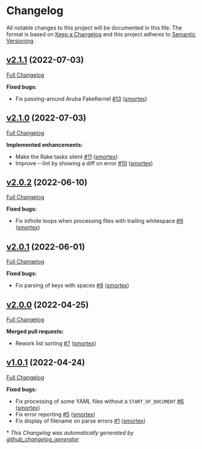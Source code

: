 # Changelog
All notable changes to this project will be documented in this file.
The format is based on [Keep a Changelog](https://keepachangelog.com/en/1.0.0/)
and this project adheres to [Semantic Versioning](https://semver.org/spec/v2.0.0.html).

## [v2.1.1](https://github.com/smortex/yaml-sort/tree/v2.1.1) (2022-07-03)

[Full Changelog](https://github.com/smortex/yaml-sort/compare/v2.1.0...v2.1.1)

**Fixed bugs:**

- Fix passing-around Aruba FakeKernel [\#13](https://github.com/smortex/yaml-sort/pull/13) ([smortex](https://github.com/smortex))

## [v2.1.0](https://github.com/smortex/yaml-sort/tree/v2.1.0) (2022-07-03)

[Full Changelog](https://github.com/smortex/yaml-sort/compare/v2.0.2...v2.1.0)

**Implemented enhancements:**

- Make the Rake tasks silent [\#11](https://github.com/smortex/yaml-sort/pull/11) ([smortex](https://github.com/smortex))
- Improve --lint by showing a diff on error [\#10](https://github.com/smortex/yaml-sort/pull/10) ([smortex](https://github.com/smortex))

## [v2.0.2](https://github.com/smortex/yaml-sort/tree/v2.0.2) (2022-06-10)

[Full Changelog](https://github.com/smortex/yaml-sort/compare/v2.0.1...v2.0.2)

**Fixed bugs:**

- Fix infinite loops when processing files with trailing whitespace [\#9](https://github.com/smortex/yaml-sort/pull/9) ([smortex](https://github.com/smortex))

## [v2.0.1](https://github.com/smortex/yaml-sort/tree/v2.0.1) (2022-06-01)

[Full Changelog](https://github.com/smortex/yaml-sort/compare/v2.0.0...v2.0.1)

**Fixed bugs:**

- Fix parsing of keys with spaces [\#8](https://github.com/smortex/yaml-sort/pull/8) ([smortex](https://github.com/smortex))

## [v2.0.0](https://github.com/smortex/yaml-sort/tree/v2.0.0) (2022-04-25)

[Full Changelog](https://github.com/smortex/yaml-sort/compare/v1.0.1...v2.0.0)

**Merged pull requests:**

- Rework list sorting [\#7](https://github.com/smortex/yaml-sort/pull/7) ([smortex](https://github.com/smortex))

## [v1.0.1](https://github.com/smortex/yaml-sort/tree/v1.0.1) (2022-04-24)

[Full Changelog](https://github.com/smortex/yaml-sort/compare/v1.0.0...v1.0.1)

**Fixed bugs:**

- Fix processing of some YAML files without a `START_OF_DOCUMENT` [\#6](https://github.com/smortex/yaml-sort/pull/6) ([smortex](https://github.com/smortex))
- Fix error reporting [\#5](https://github.com/smortex/yaml-sort/pull/5) ([smortex](https://github.com/smortex))
- Fix display of filename on parse errors [\#1](https://github.com/smortex/yaml-sort/pull/1) ([smortex](https://github.com/smortex))



\* *This Changelog was automatically generated by [github_changelog_generator](https://github.com/github-changelog-generator/github-changelog-generator)*
